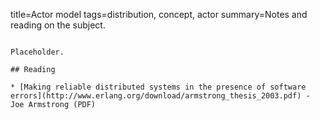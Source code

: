 title=Actor model
tags=distribution, concept, actor
summary=Notes and reading on the subject.
~~~~~~

Placeholder.

## Reading

* [Making reliable distributed systems in the presence of software errors](http://www.erlang.org/download/armstrong_thesis_2003.pdf) - Joe Armstrong (PDF)
